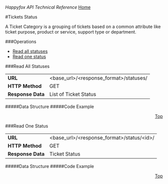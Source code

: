 *Happyfox API Technical Reference* [Home](../readme.md)

#Tickets Status

A Ticket Category is a grouping of tickets based on a common attribute like ticket purpose, product or service, support type or department.

<div id="operations"></div>
###Operations

* [Read all statuses](#read-all-statuses)
* [Read one status](#read-one-status)

###Read All Statuses

<table><tr>
			<td>
				<b>URL</b>
			</td>
			<td>
				&lt;base_url&gt;/&lt;response_format&gt;/statuses/
			</td>
		</tr>
		<tr>
			<td>
				<b>HTTP Method</b>
			</td>
			<td>
				GET
			</td>
		</tr>
		<tr>
			<td>
				<b>Response Data</b>
			</td>
			<td>
				List of Ticket
				Status
			</td>
		</tr>
	</table>

#####Data Structure
#####Code Example
<p align="right"><a href="#operations">Top</a></p>
###Read One Status

<table><tr>
			<td>
				<b>URL</b>
			</td>
			<td>
				&lt;base_url&gt;/&lt;response_format&gt;/status/&lt;id&gt;/
			</td>
		</tr>
		<tr>
			<td>
				<b>HTTP Method</b>
			</td>
			<td>
				GET
			</td>
		</tr>
		<tr>
			<td>
				<b>Response Data</b>
			</td>
			<td>
				Ticket
				Status
			</td>
		</tr>
	</table>

#####Data Structure
#####Code Example

<p align="right"><a href="#operations">Top</a></p>